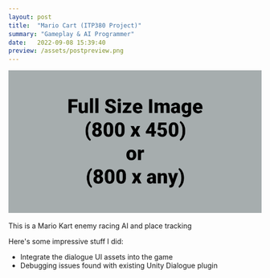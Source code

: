 ```yaml
---
layout: post
title:  "Mario Cart (ITP380 Project)"
summary: "Gameplay & AI Programmer"
date:   2022-09-08 15:39:40
preview: /assets/postpreview.png
---
```


![Picture 1](/assets/fullsize.png)

This is a Mario Kart enemy racing AI and place tracking

Here's some impressive stuff I did:
* Integrate the dialogue UI assets into the game
* Debugging issues found with existing Unity Dialogue plugin
